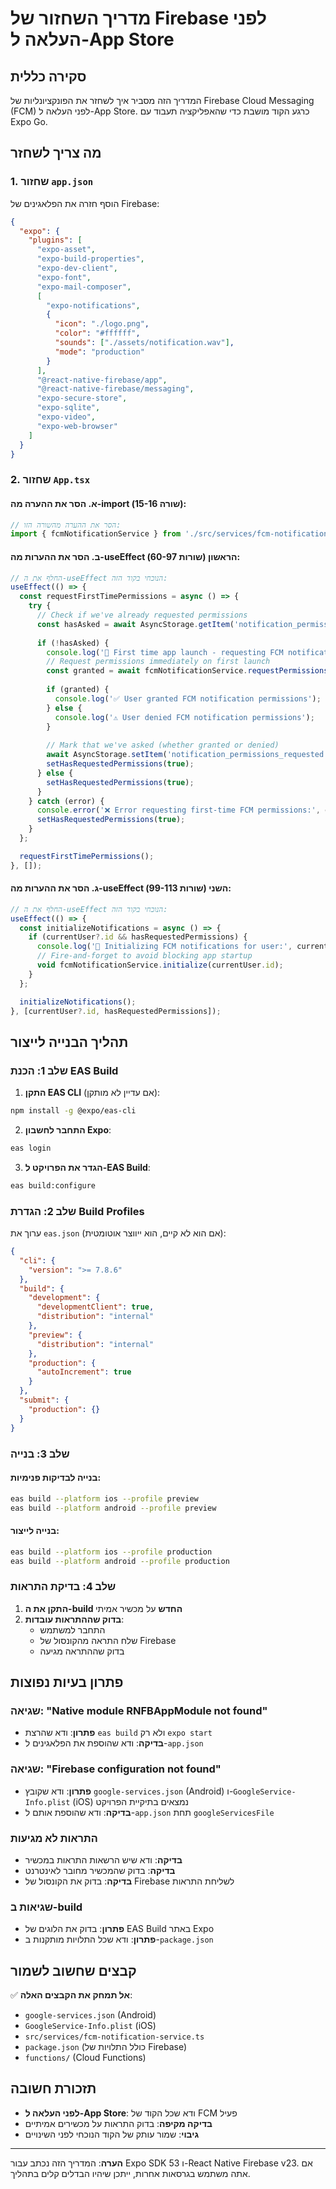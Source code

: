 # מדריך השחזור של Firebase לפני העלאה ל-App Store

## סקירה כללית

המדריך הזה מסביר איך לשחזר את הפונקציונליות של Firebase Cloud Messaging (FCM) לפני העלאה ל-App Store. כרגע הקוד מושבת כדי שהאפליקציה תעבוד עם Expo Go.

## מה צריך לשחזר

### 1. שחזור `app.json`

הוסף חזרה את הפלאגינים של Firebase:

```json
{
  "expo": {
    "plugins": [
      "expo-asset",
      "expo-build-properties",
      "expo-dev-client",
      "expo-font",
      "expo-mail-composer",
      [
        "expo-notifications",
        {
          "icon": "./logo.png",
          "color": "#ffffff",
          "sounds": ["./assets/notification.wav"],
          "mode": "production"
        }
      ],
      "@react-native-firebase/app",
      "@react-native-firebase/messaging",
      "expo-secure-store",
      "expo-sqlite",
      "expo-video",
      "expo-web-browser"
    ]
  }
}
```

### 2. שחזור `App.tsx`

#### א. הסר את ההערה מה-import (שורה 15-16):
```typescript
// הסר את ההערה מהשורה הזו:
import { fcmNotificationService } from './src/services/fcm-notification-service';
```

#### ב. הסר את ההערות מה-useEffect הראשון (שורות 60-97):
```typescript
// החלף את ה-useEffect הנוכחי בקוד הזה:
useEffect(() => {
  const requestFirstTimePermissions = async () => {
    try {
      // Check if we've already requested permissions
      const hasAsked = await AsyncStorage.getItem('notification_permissions_requested');
      
      if (!hasAsked) {
        console.log('🔔 First time app launch - requesting FCM notification permissions');
        // Request permissions immediately on first launch
        const granted = await fcmNotificationService.requestPermissions();
        
        if (granted) {
          console.log('✅ User granted FCM notification permissions');
        } else {
          console.log('⚠️ User denied FCM notification permissions');
        }
        
        // Mark that we've asked (whether granted or denied)
        await AsyncStorage.setItem('notification_permissions_requested', 'true');
        setHasRequestedPermissions(true);
      } else {
        setHasRequestedPermissions(true);
      }
    } catch (error) {
      console.error('❌ Error requesting first-time FCM permissions:', error);
      setHasRequestedPermissions(true);
    }
  };

  requestFirstTimePermissions();
}, []);
```

#### ג. הסר את ההערות מה-useEffect השני (שורות 99-113):
```typescript
// החלף את ה-useEffect הנוכחי בקוד הזה:
useEffect(() => {
  const initializeNotifications = async () => {
    if (currentUser?.id && hasRequestedPermissions) {
      console.log('🚀 Initializing FCM notifications for user:', currentUser.id);
      // Fire-and-forget to avoid blocking app startup
      void fcmNotificationService.initialize(currentUser.id);
    }
  };

  initializeNotifications();
}, [currentUser?.id, hasRequestedPermissions]);
```

## תהליך הבנייה לייצור

### שלב 1: הכנת EAS Build

1. **התקן EAS CLI** (אם עדיין לא מותקן):
```bash
npm install -g @expo/eas-cli
```

2. **התחבר לחשבון Expo**:
```bash
eas login
```

3. **הגדר את הפרויקט ל-EAS Build**:
```bash
eas build:configure
```

### שלב 2: הגדרת Build Profiles

ערוך את `eas.json` (אם הוא לא קיים, הוא ייווצר אוטומטית):

```json
{
  "cli": {
    "version": ">= 7.8.6"
  },
  "build": {
    "development": {
      "developmentClient": true,
      "distribution": "internal"
    },
    "preview": {
      "distribution": "internal"
    },
    "production": {
      "autoIncrement": true
    }
  },
  "submit": {
    "production": {}
  }
}
```

### שלב 3: בנייה

#### בנייה לבדיקות פנימיות:
```bash
eas build --platform ios --profile preview
eas build --platform android --profile preview
```

#### בנייה לייצור:
```bash
eas build --platform ios --profile production
eas build --platform android --profile production
```

### שלב 4: בדיקת התראות

1. **התקן את ה-build החדש** על מכשיר אמיתי
2. **בדוק שההתראות עובדות**:
   - התחבר למשתמש
   - שלח התראה מהקונסול של Firebase
   - בדוק שההתראה מגיעה

## פתרון בעיות נפוצות

### שגיאה: "Native module RNFBAppModule not found"
- **פתרון**: ודא שהרצת `eas build` ולא רק `expo start`
- **בדיקה**: ודא שהוספת את הפלאגינים ל-`app.json`

### שגיאה: "Firebase configuration not found"
- **פתרון**: ודא שקובץ `google-services.json` (Android) ו-`GoogleService-Info.plist` (iOS) נמצאים בתיקיית הפרויקט
- **בדיקה**: ודא שהוספת אותם ל-`app.json` תחת `googleServicesFile`

### התראות לא מגיעות
- **בדיקה**: ודא שיש הרשאות התראות במכשיר
- **בדיקה**: בדוק שהמכשיר מחובר לאינטרנט
- **בדיקה**: בדוק את הקונסול של Firebase לשליחת התראות

### שגיאות ב-build
- **פתרון**: בדוק את הלוגים של EAS Build באתר Expo
- **פתרון**: ודא שכל התלויות מותקנות ב-`package.json`

## קבצים שחשוב לשמור

✅ **אל תמחק את הקבצים האלה**:
- `google-services.json` (Android)
- `GoogleService-Info.plist` (iOS)
- `src/services/fcm-notification-service.ts`
- `package.json` (כולל התלויות של Firebase)
- `functions/` (Cloud Functions)

## תזכורת חשובה

- **לפני העלאה ל-App Store**: ודא שכל הקוד של FCM פעיל
- **בדיקה מקיפה**: בדוק התראות על מכשירים אמיתיים
- **גיבוי**: שמור עותק של הקוד הנוכחי לפני השינויים

---

**הערה**: המדריך הזה נכתב עבור Expo SDK 53 ו-React Native Firebase v23. אם אתה משתמש בגרסאות אחרות, ייתכן שיהיו הבדלים קלים בתהליך.
